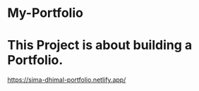 # My-Portfolio

# This Project is about building a Portfolio. 

 https://sima-dhimal-portfolio.netlify.app/

